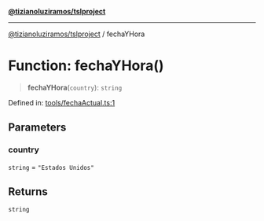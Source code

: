 [**@tizianoluziramos/tslproject**](../README.md)

***

[@tizianoluziramos/tslproject](../globals.md) / fechaYHora

# Function: fechaYHora()

> **fechaYHora**(`country`): `string`

Defined in: [tools/fechaActual.ts:1](https://github.com/tizianoluziramos/TypeScript-Lenguage-Proyect/blob/1a68252d6a31602ecc3346fe4bed87bd01ab43ff/src/tools/fechaActual.ts#L1)

## Parameters

### country

`string` = `"Estados Unidos"`

## Returns

`string`
